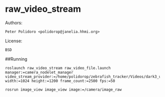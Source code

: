 # raw_video_stream

Authors:

    Peter Polidoro <polidorop@janelia.hhmi.org>

License:

    BSD

##Running

```shell
roslaunch raw_video_stream raw_video_file.launch manager:=camera_nodelet_manager video_stream_provider:=/home/polidorop/zebrafish_tracker/Videos/dark3_uint8_1024x1200_2500frames.raw width:=1024 height:=1200 frame_count:=2500 fps:=50
```

```shell
rosrun image_view image_view image:=/camera/image_raw
```

